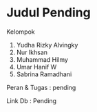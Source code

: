 # Judul Pending

Kelompok
1. Yudha Rizky Alvingky
2. Nur Ikhsan
3. Muhammad Hilmy
4. Umar Hanif W
5. Sabrina Ramadhani

Peran & Tugas :
pending

Link Db :
Pending
